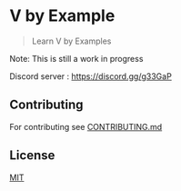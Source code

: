 # V by Example

> Learn V by Examples

Note: This is still a work in progress

Discord server : https://discord.gg/g33GaP

## Contributing

For contributing see [CONTRIBUTING.md](CONTRIBUTING.md)

## License

[MIT](LICENSE)
